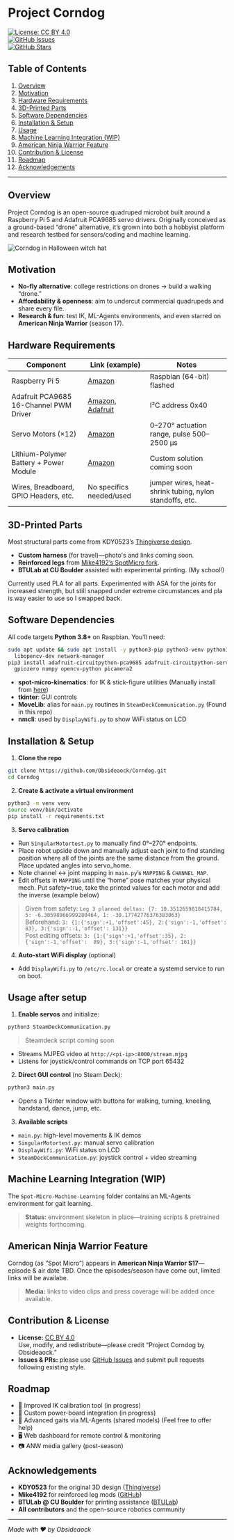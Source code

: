 # Project Corndog

[![License: CC BY 4.0](https://img.shields.io/badge/License-CC%20BY%204.0-lightgrey.svg)](https://creativecommons.org/licenses/by/4.0/)  
[![GitHub Issues](https://img.shields.io/github/issues/Obsideaock/Corndog.svg)](https://github.com/Obsideaock/Corndog/issues)  
[![GitHub Stars](https://img.shields.io/github/stars/Obsideaock/Corndog.svg)](https://github.com/Obsideaock/Corndog/stargazers)

## Table of Contents

1. [Overview](#overview)  
2. [Motivation](#motivation)  
3. [Hardware Requirements](#hardware-requirements)  
4. [3D-Printed Parts](#3d-printed-parts)  
5. [Software Dependencies](#software-dependencies)  
6. [Installation & Setup](#installation--setup)  
7. [Usage](#usage)  
8. [Machine Learning Integration (WIP)](#machine-learning-integration-wip)  
9. [American Ninja Warrior Feature](#american-ninja-warrior-feature)  
10. [Contribution & License](#contribution--license)  
11. [Roadmap](#roadmap)  
12. [Acknowledgements](#acknowledgements)  

---

## Overview
Project Corndog is an open-source quadruped microbot built around a Raspberry Pi 5 and Adafruit PCA9685 servo drivers. Originally conceived as a ground-based “drone” alternative, it’s grown into both a hobbyist platform and research testbed for sensors/coding and machine learning.

![Corndog in Halloween witch hat](/Assets/IMG_4835.jpg)

## Motivation
- **No-fly alternative**: college restrictions on drones → build a walking “drone.”  
- **Affordability & openness**: aim to undercut commercial quadrupeds and share every file.  
- **Research & fun**: test IK, ML-Agents environments, and even starred on **American Ninja Warrior** (season 17).

## Hardware Requirements
| Component                                | Link (example)                                          | Notes                                                         |
|------------------------------------------|---------------------------------------------------------|---------------------------------------------------------------|
| Raspberry Pi 5                           | [Amazon](https://a.co/d/dEzpuJt)                                                | Raspbian (64-bit) flashed                                    |
| Adafruit PCA9685 16-Channel PWM Driver   | [Amazon](https://a.co/d/57Q8URR), [Adafruit](https://www.adafruit.com/product/815)                                    | I²C address 0x40                                              |
| Servo Motors (×12)                       | [Amazon](https://a.co/d/4C4s5K8)                                                | 0–270° actuation range, pulse 500–2500 µs                    |
| Lithium-Polymer Battery + Power Module   | [Amazon](https://a.co/d/3LN6lL5)                                                | Custom solution coming soon                                 |
| Wires, Breadboard, GPIO Headers, etc.    | No specifics needed/used                                 | jumper wires, heat-shrink tubing, nylon standoffs, etc.      |

## 3D-Printed Parts
Most structural parts come from KDY0523’s [Thingiverse design](https://www.thingiverse.com/thing:3445283).  
- **Custom harness** (for travel)—photo's and links coming soon.  
- **Reinforced legs** from [Mike4192’s SpotMicro fork](https://github.com/mike4192/spotMicro).  
- **BTULab at CU Boulder** assisted with experimental printing. (My school!)

Currently used PLA for all parts. Experimented with ASA for the joints for increased strength, but still snapped under extreme circumstances and pla is way easier to use so I swapped back.

## Software Dependencies
All code targets **Python 3.8+** on Raspbian. You’ll need:

```bash
sudo apt update && sudo apt install -y python3-pip python3-venv python3-tk \
  libopencv-dev network-manager
pip3 install adafruit-circuitpython-pca9685 adafruit-circuitpython-servokit \
  gpiozero numpy opencv-python picamera2
```

- **spot-micro-kinematics**: for IK & stick-figure utilities   (Manually install from [here](https://github.com/mike4192/spot_micro_kinematics_python/tree/master)) 
- **tkinter**: GUI controls  
- **MoveLib**: alias for `main.py` routines in `SteamDeckCommunication.py`  (Found in this repo)
- **nmcli**: used by `DisplayWifi.py` to show WiFi status on LCD  

## Installation & Setup

1. **Clone the repo**  
```bash
git clone https://github.com/Obsideaock/Corndog.git
cd Corndog
```

2. **Create & activate a virtual environment**  
```bash
python3 -m venv venv
source venv/bin/activate
pip install -r requirements.txt
```

3. **Servo calibration**  
- Run `SingularMotortest.py` to manually find 0°–270° endpoints.
- Place robot upside down and manually adjust each joint to find standing position where all of the joints are the same distance from the ground. Place updated angles into servo_home.
- Note channel ↔ joint mapping in `main.py`’s `MAPPING` & `CHANNEL_MAP`.  
- Edit offsets in `MAPPING` until the “home” pose matches your physical mech. Put safety=true, take the printed values for each motor and add the inverse (example below)
> Given from safety: ```Leg 3 planned deltas: {7: 10.3512659818415784, 5: -6.30598966999280464, 1: -30.17742776376383063}```\
> Beforehand: ```3: {1:{'sign':+1,'offset':45}, 2:{'sign':-1,'offset':  83}, 3:{'sign':-1,'offset': 131}}```\
> Post editing offsets: ```3: {1:{'sign':+1,'offset':35}, 2:{'sign':-1,'offset':  89}, 3:{'sign':-1,'offset': 161}}```

4. **Auto-start WiFi display** (optional)  
- Add `DisplayWifi.py` to `/etc/rc.local` or create a systemd service to run on boot.


## Usage after setup

1. **Enable servos** and initialize:  
```bash
python3 SteamDeckCommunication.py
```
> Steamdeck script coming soon

- Streams MJPEG video at `http://<pi-ip>:8000/stream.mjpg`  
- Listens for joystick/control commands on TCP port 65432

2. **Direct GUI control** (no Steam Deck):  
```bash
python3 main.py
```

- Opens a Tkinter window with buttons for walking, turning, kneeling, handstand, dance, jump, etc.

3. **Available scripts**  
- `main.py`: high-level movements & IK demos  
- `SingularMotortest.py`: manual servo calibration  
- `DisplayWifi.py`: WiFi status on LCD  
- `SteamDeckCommunication.py`: joystick control + video streaming  

## Machine Learning Integration (WIP)

The `Spot-Micro-Machine-Learning` folder contains an ML-Agents environment for gait learning.  
> **Status:** environment skeleton in place—training scripts & pretrained weights forthcoming.

## American Ninja Warrior Feature

Corndog (as “Spot Micro”) appears in **American Ninja Warrior S17**—episode & air date TBD. Once the episodes/season have come out, limited links will be availabe.
> **Media:** links to video clips and press coverage will be added once available.

## Contribution & License

- **License:** [CC BY 4.0](https://creativecommons.org/licenses/by/4.0/)  
  Use, modify, and redistribute—please credit “Project Corndog by Obsideaock.”  
- **Issues & PRs:** please use [GitHub Issues](https://github.com/Obsideaock/Corndog/issues) and submit pull requests following existing style.

## Roadmap

- 🔧 Improved IK calibration tool (in progress)  
- 🔋 Custom power-board integration  (in progress)
- 🦾 Advanced gaits via ML-Agents (shared models) (Feel free to offer help)
- 🖥️ Web dashboard for remote control & monitoring  
- 📷 ANW media gallery (post-season)

## Acknowledgements

- **KDY0523** for the original 3D design ([Thingiverse](https://www.thingiverse.com/thing:3445283))  
- **Mike4192** for reinforced leg mods ([GitHub](https://github.com/mike4192/spotMicro))  
- **BTULab @ CU Boulder** for printing assistance ([BTULab](https://www.colorado.edu/atlas/btu-lab))
- **All contributors** and the open-source robotics community  

---

*Made with ❤️ by Obsideaock*

